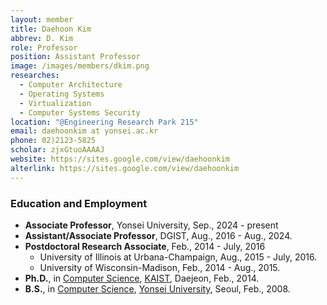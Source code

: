 ```yaml
---
layout: member
title: Daehoon Kim
abbrev: D. Kim
role: Professor
position: Assistant Professor
image: /images/members/dkim.png
researches:
  - Computer Architecture
  - Operating Systems
  - Virtualization
  - Computer Systems Security
location: "@Engineering Research Park 215"
email: daehoonkim at yonsei.ac.kr
phone: 02)2123-5825
scholar: zjxGtuoAAAAJ
website: https://sites.google.com/view/daehoonkim
alterlink: https://sites.google.com/view/daehoonkim
---
```


### Education and Employment

* **Associate Professor**, Yonsei University, Sep., 2024 - present
* **Assistant/Associate Professor**, DGIST, Aug., 2016 - Aug., 2024.
* **Postdoctoral Research Associate**, Feb., 2014 - July, 2016
  * University of Illinois at Urbana-Champaign, Aug., 2015 - July, 2016.
  * University of Wisconsin-Madison, Feb., 2014 - Aug., 2015. 
* **Ph.D.**, in [Computer Science](http://cs.kaist.ac.kr/), [KAIST](http://www.kaist.ac.kr/), Daejeon, Feb., 2014.
* **B.S.**, in [Computer Science](http://cs.yonsei.ac.kr/), [Yonsei University](http://www.yonsei.ac.kr/), Seoul, Feb., 2008.
